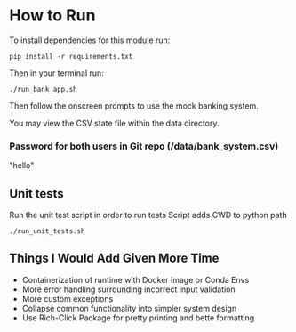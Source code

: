 # How to Run
To install dependencies for this module run:
```
pip install -r requirements.txt
```

Then in your terminal run:

```
./run_bank_app.sh
```

Then follow the onscreen prompts to use the mock banking system.

You may view the CSV state file within the data directory.

### Password for both users in Git repo (/data/bank_system.csv) 
"hello"

## Unit tests
Run the unit test script in order to run tests
Script adds CWD to python path
```
./run_unit_tests.sh
```
## Things I Would Add Given More Time
- Containerization of runtime with Docker image or Conda Envs
- More error handling surrounding incorrect input validation
- More custom exceptions
- Collapse common functionality into simpler system design
- Use Rich-Click Package for pretty printing and bette formatting